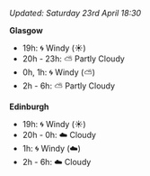 *Updated: Saturday 23rd April 18:30*

**Glasgow**

* 19h: :cyclone: Windy (:sunny:)
* 20h - 23h: :partly_sunny: Partly Cloudy
* 0h, 1h: :cyclone: Windy (:partly_sunny:)
* 2h - 6h: :partly_sunny: Partly Cloudy

**Edinburgh**

* 19h: :cyclone: Windy (:sunny:)
* 20h - 0h: :cloud: Cloudy
* 1h: :cyclone: Windy (:cloud:)
* 2h - 6h: :cloud: Cloudy
